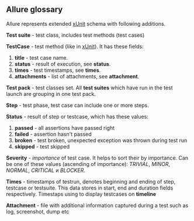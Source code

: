 [xUnit]: http://en.wikipedia.org/wiki/XUnit
## Allure glossary

Allure represents extended [xUnit] schema with following additions.

**Test suite** - test class, includes test methods (test cases)

**TestCase** - test method (like in [xUnit]). It has these fields:
 1. **title** - test case name.
 3. **status** - result of execution, see **status**.
 4. **times** - test timestamps, see **times**.
 5. **attachments** - list of attachments, see **attachment**.

**Test pack** - test classes set. All **test suites** which have run in the test launch are grouping in one test pack.

**Step** - test phase, test case can include one or more steps.

**Status** - result of step or testcase, which has these values:
 1. **passed** - all assertions have passed right
 2. **failed** - assertion hasn't passed
 3. **broken** - test broken, unexpected exception was thrown during test run
 4. **skipped** - test skipped

**Severity** - *importance* of test case. It helps to sort their by importance. Can be one of these values (ascending of importance): *TRIVIAL*, *MINOR*, *NORMAL*, *CRITICAL* и *BLOCKER*.

**Times** - timestamps of testrun, denotes beginning and ending of step, testcase or testsuite.
This data stores in start, end and duration fields respectively. Timestaps using to display testcases on **timeline**

**Attachment** - file with additional information captured during a test such as log, screenshot, dump etc
